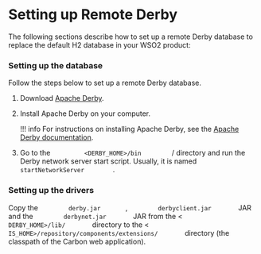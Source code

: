 # Setting up Remote Derby

The following sections describe how to set up a remote Derby database to
replace the default H2 database in your WSO2 product:

### Setting up the database

Follow the steps below to set up a remote Derby database.

1.  Download [Apache
    Derby](http://apache.mesi.com.ar/db/derby/db-derby-10.8.2.2/).
2.  Install Apache Derby on your computer.

    !!! info 
        For instructions on installing Apache Derby, see the [Apache Derby
        documentation](http://db.apache.org/derby/manuals/).

3.  Go to the `          <DERBY_HOME>/bin         ` / directory and run
    the Derby network server start script. Usually, it is named
    `          startNetworkServer         `.

### Setting up the drivers

Copy the `         derby.jar        `,
`         derbyclient.jar        ` JAR and the
`         derbynet.jar        ` JAR from the \<
`         DERBY_HOME>/lib/        ` directory to the \<
`         IS_HOME>/repository/components/extensions/        `
directory (the classpath of the Carbon web application).
